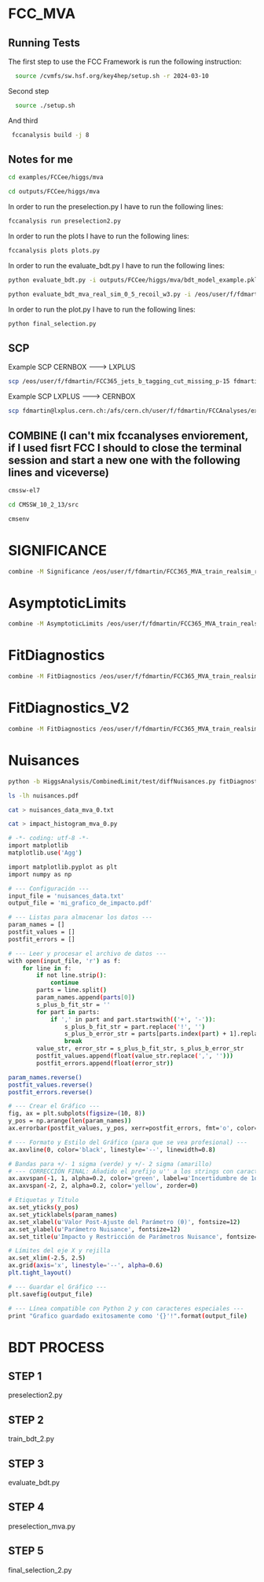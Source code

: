 
# FCC_MVA



## Running Tests

The first step to use the FCC Framework is run the following instruction:

```bash
  source /cvmfs/sw.hsf.org/key4hep/setup.sh -r 2024-03-10
```
Second step

```bash
  source ./setup.sh
```
And third
```bash
 fccanalysis build -j 8
```

## Notes for me

```bash
cd examples/FCCee/higgs/mva
```
```bash
cd outputs/FCCee/higgs/mva
```

In order to run the preselection.py I have to run the following lines:
```bash
fccanalysis run preselection2.py
```
In order to run the plots I have to run the following lines:
```bash
fccanalysis plots plots.py
``` 
In order to run the evaluate_bdt.py I have to run the following lines:
```bash
python evaluate_bdt.py -i outputs/FCCee/higgs/mva/bdt_model_example.pkl -o outputs/FCCee/higgs/mva/plots_training
```
```bash
python evaluate_bdt_mva_real_sim_0_5_recoil_w3.py -i /eos/user/f/fdmartin/FCC365_MVA_train_realsim_recoil/train_w3/bdt_model_example.pkl -o /eos/user/f/fdmartin/FCC365_MVA_train_realsim_recoil/evaluate_plots_0_5_w3
```

In order to run the plot.py I have to run the following lines:
```bash
python final_selection.py 
``` 

## SCP

Example SCP CERNBOX ---> LXPLUS
```bash
scp /eos/user/f/fdmartin/FCC365_jets_b_tagging_cut_missing_p-15 fdmartin@lxplus.cern.ch:/afs/cern.ch/user/f/fdmartin/FCCAnalyses/signal_strenght
``` 

Example SCP  LXPLUS ---> CERNBOX 
```bash
scp fdmartin@lxplus.cern.ch:/afs/cern.ch/user/f/fdmartin/FCCAnalyses/examples/FCCee/higgs/mva/outputs/FCCee/higgs/mva/bdt_model_example.root /eos/user/f/fdmartin/FCC365_MVA_BDT_preselection/
```

## COMBINE  (I can't mix fccanalyses enviorement, if I used fisrt FCC I should to close the terminal session and start a new one with the following lines and viceverse)


```bash
cmssw-el7
``` 
```bash
cd CMSSW_10_2_13/src
```
```bash
cmsenv
```
# SIGNIFICANCE
```bash
combine -M Significance /eos/user/f/fdmartin/FCC365_MVA_train_realsim_recoil/higgs_combine/combine_recoil/mva_0_ZH_w3/datacard.txt -t -1 --expectSignal=1
```
# AsymptoticLimits
```bash
combine -M AsymptoticLimits /eos/user/f/fdmartin/FCC365_MVA_train_realsim_recoil/higgs_combine/combine_recoil/mva_0_ZH_w3/datacard.txt -t -1 --expectSignal=0
```
# FitDiagnostics
```bash
combine -M FitDiagnostics /eos/user/f/fdmartin/FCC365_MVA_train_realsim_recoil/higgs_combine/combine_recoil/mva_0_ZH_w3/datacard.txt -t -1 --expectSignal=1
```
# FitDiagnostics_V2
```bash
combine -M FitDiagnostics /eos/user/f/fdmartin/FCC365_MVA_train_realsim_recoil/higgs_combine/combine_recoil/VBF_analysis/datacard.txt -t -1 --expectSignal=1 --saveShapes --saveNormalizations
```
# Nuisances
```bash
python -b HiggsAnalysis/CombinedLimit/test/diffNuisances.py fitDiagnosticsTest.root -g nuisances.pdf
```
```bash
ls -lh nuisances.pdf
```
```bash
cat > nuisances_data_mva_0.txt
```
```bash
cat > impact_histogram_mva_0.py
```
```bash
# -*- coding: utf-8 -*-
import matplotlib
matplotlib.use('Agg')

import matplotlib.pyplot as plt
import numpy as np

# --- Configuración ---
input_file = 'nuisances_data.txt'
output_file = 'mi_grafico_de_impacto.pdf'

# --- Listas para almacenar los datos ---
param_names = []
postfit_values = []
postfit_errors = []

# --- Leer y procesar el archivo de datos ---
with open(input_file, 'r') as f:
    for line in f:
        if not line.strip():
            continue
        parts = line.split()
        param_names.append(parts[0])
        s_plus_b_fit_str = ''
        for part in parts:
            if ',' in part and part.startswith(('+', '-')):
                s_plus_b_fit_str = part.replace('!', '')
                s_plus_b_error_str = parts[parts.index(part) + 1].replace('!', '')
                break
        value_str, error_str = s_plus_b_fit_str, s_plus_b_error_str
        postfit_values.append(float(value_str.replace(',', '')))
        postfit_errors.append(float(error_str))

param_names.reverse()
postfit_values.reverse()
postfit_errors.reverse()

# --- Crear el Gráfico ---
fig, ax = plt.subplots(figsize=(10, 8))
y_pos = np.arange(len(param_names))
ax.errorbar(postfit_values, y_pos, xerr=postfit_errors, fmt='o', color='black', ecolor='black', elinewidth=1, capsize=3)

# --- Formato y Estilo del Gráfico (para que se vea profesional) ---
ax.axvline(0, color='black', linestyle='--', linewidth=0.8)

# Bandas para +/- 1 sigma (verde) y +/- 2 sigma (amarillo)
# --- CORRECCIÓN FINAL: Añadido el prefijo u'' a los strings con caracteres especiales ---
ax.axvspan(-1, 1, alpha=0.2, color='green', label=u'Incertidumbre de 1σ')
ax.axvspan(-2, 2, alpha=0.2, color='yellow', zorder=0)

# Etiquetas y Título
ax.set_yticks(y_pos)
ax.set_yticklabels(param_names)
ax.set_xlabel(u'Valor Post-Ajuste del Parámetro (θ)', fontsize=12)
ax.set_ylabel(u'Parámetro Nuisance', fontsize=12)
ax.set_title(u'Impacto y Restricción de Parámetros Nuisance', fontsize=14, weight='bold')

# Límites del eje X y rejilla
ax.set_xlim(-2.5, 2.5)
ax.grid(axis='x', linestyle='--', alpha=0.6)
plt.tight_layout()

# --- Guardar el Gráfico ---
plt.savefig(output_file)

# --- Línea compatible con Python 2 y con caracteres especiales ---
print "Grafico guardado exitosamente como '{}'!".format(output_file)
```


# BDT PROCESS

## STEP 1
preselection2.py

## STEP 2
train_bdt_2.py

## STEP 3
evaluate_bdt.py

## STEP 4
preselection_mva.py

## STEP 5
final_selection_2.py
